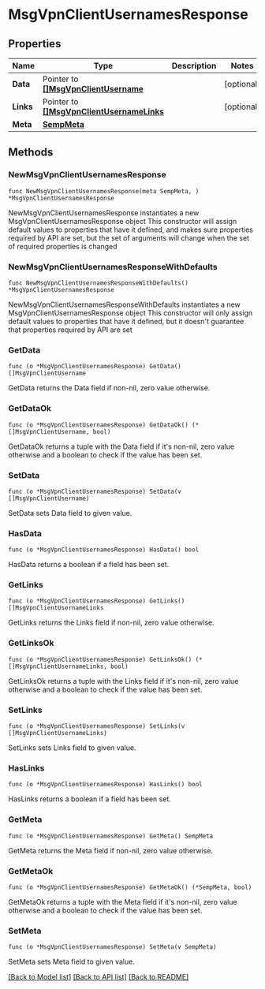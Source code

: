 # MsgVpnClientUsernamesResponse

## Properties

Name | Type | Description | Notes
------------ | ------------- | ------------- | -------------
**Data** | Pointer to [**[]MsgVpnClientUsername**](MsgVpnClientUsername.md) |  | [optional] 
**Links** | Pointer to [**[]MsgVpnClientUsernameLinks**](MsgVpnClientUsernameLinks.md) |  | [optional] 
**Meta** | [**SempMeta**](SempMeta.md) |  | 

## Methods

### NewMsgVpnClientUsernamesResponse

`func NewMsgVpnClientUsernamesResponse(meta SempMeta, ) *MsgVpnClientUsernamesResponse`

NewMsgVpnClientUsernamesResponse instantiates a new MsgVpnClientUsernamesResponse object
This constructor will assign default values to properties that have it defined,
and makes sure properties required by API are set, but the set of arguments
will change when the set of required properties is changed

### NewMsgVpnClientUsernamesResponseWithDefaults

`func NewMsgVpnClientUsernamesResponseWithDefaults() *MsgVpnClientUsernamesResponse`

NewMsgVpnClientUsernamesResponseWithDefaults instantiates a new MsgVpnClientUsernamesResponse object
This constructor will only assign default values to properties that have it defined,
but it doesn't guarantee that properties required by API are set

### GetData

`func (o *MsgVpnClientUsernamesResponse) GetData() []MsgVpnClientUsername`

GetData returns the Data field if non-nil, zero value otherwise.

### GetDataOk

`func (o *MsgVpnClientUsernamesResponse) GetDataOk() (*[]MsgVpnClientUsername, bool)`

GetDataOk returns a tuple with the Data field if it's non-nil, zero value otherwise
and a boolean to check if the value has been set.

### SetData

`func (o *MsgVpnClientUsernamesResponse) SetData(v []MsgVpnClientUsername)`

SetData sets Data field to given value.

### HasData

`func (o *MsgVpnClientUsernamesResponse) HasData() bool`

HasData returns a boolean if a field has been set.

### GetLinks

`func (o *MsgVpnClientUsernamesResponse) GetLinks() []MsgVpnClientUsernameLinks`

GetLinks returns the Links field if non-nil, zero value otherwise.

### GetLinksOk

`func (o *MsgVpnClientUsernamesResponse) GetLinksOk() (*[]MsgVpnClientUsernameLinks, bool)`

GetLinksOk returns a tuple with the Links field if it's non-nil, zero value otherwise
and a boolean to check if the value has been set.

### SetLinks

`func (o *MsgVpnClientUsernamesResponse) SetLinks(v []MsgVpnClientUsernameLinks)`

SetLinks sets Links field to given value.

### HasLinks

`func (o *MsgVpnClientUsernamesResponse) HasLinks() bool`

HasLinks returns a boolean if a field has been set.

### GetMeta

`func (o *MsgVpnClientUsernamesResponse) GetMeta() SempMeta`

GetMeta returns the Meta field if non-nil, zero value otherwise.

### GetMetaOk

`func (o *MsgVpnClientUsernamesResponse) GetMetaOk() (*SempMeta, bool)`

GetMetaOk returns a tuple with the Meta field if it's non-nil, zero value otherwise
and a boolean to check if the value has been set.

### SetMeta

`func (o *MsgVpnClientUsernamesResponse) SetMeta(v SempMeta)`

SetMeta sets Meta field to given value.



[[Back to Model list]](../README.md#documentation-for-models) [[Back to API list]](../README.md#documentation-for-api-endpoints) [[Back to README]](../README.md)


